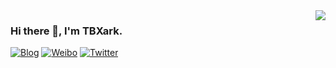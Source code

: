 <a href="https://github.com/tbxark">
  <img align="right" src="https://github-readme-stats.vercel.app/api?username=tbxark&title_color=222&text_color=333" />
</a>

### Hi there 👋, I'm TBXark.

[![Blog](https://img.shields.io/badge/Blog-111.svg)](https://www.tbxark.com)
[![Weibo](https://img.shields.io/badge/Weibo-ff2000.svg)](https://weibo.com/tbxark)
[![Twitter](https://img.shields.io/badge/Twitter-1190df.svg)](https://twitter.com/tbxark)
